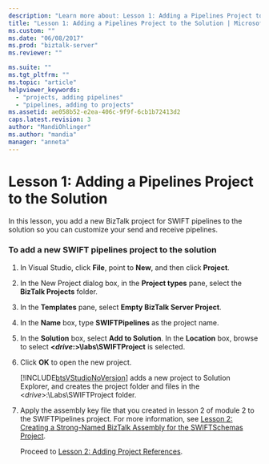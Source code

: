 ```yaml
---
description: "Learn more about: Lesson 1: Adding a Pipelines Project to the Solution"
title: "Lesson 1: Adding a Pipelines Project to the Solution | Microsoft Docs"
ms.custom: ""
ms.date: "06/08/2017"
ms.prod: "biztalk-server"
ms.reviewer: ""

ms.suite: ""
ms.tgt_pltfrm: ""
ms.topic: "article"
helpviewer_keywords: 
  - "projects, adding pipelines"
  - "pipelines, adding to projects"
ms.assetid: ae058b52-e2ea-406c-9f9f-6cb1b72413d2
caps.latest.revision: 3
author: "MandiOhlinger"
ms.author: "mandia"
manager: "anneta"
---
```

# Lesson 1: Adding a Pipelines Project to the Solution
In this lesson, you add a new BizTalk project for SWIFT pipelines to the solution so you can customize your send and receive pipelines.  
  
### To add a new SWIFT pipelines project to the solution  
  
1. In Visual Studio, click **File**, point to **New**, and then click **Project**.  
  
2. In the New Project dialog box, in the **Project types** pane, select the **BizTalk Projects** folder.  
  
3. In the **Templates** pane, select **Empty BizTalk Server Project**.  
  
4. In the **Name** box, type **SWIFTPipelines** as the project name.  
  
5. In the **Solution** box, select **Add to Solution**. In the **Location** box, browse to select **\<*drive*:\>\labs\SWIFTProject** is selected.  
  
6. Click **OK** to open the new project.  
  
    [!INCLUDE[btsVStudioNoVersion](../../includes/btsvstudionoversion-md.md)] adds a new project to Solution Explorer, and creates the project folder and files in the \<*drive*\>:\Labs\SWIFTProject folder.  
  
7. Apply the assembly key file that you created in lesson 2 of module 2 to the SWIFTPipelines project. For more information, see [Lesson 2: Creating a Strong-Named BizTalk Assembly for the SWIFTSchemas Project](../../adapters-and-accelerators/accelerator-swift/lesson-2-creating-a-strong-named-biztalk-assembly-for-the-swiftschemas-project.md).  
  
   Proceed to [Lesson 2: Adding Project References](../../adapters-and-accelerators/accelerator-swift/lesson-2-adding-project-references.md).
